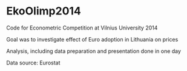 EkoOlimp2014
============

Code for Econometric Competition at Vilnius University 2014

Goal was to investigate effect of Euro adoption in Lithuania on prices

Analysis, including data preparation and presentation done in one day

Data source: Eurostat
